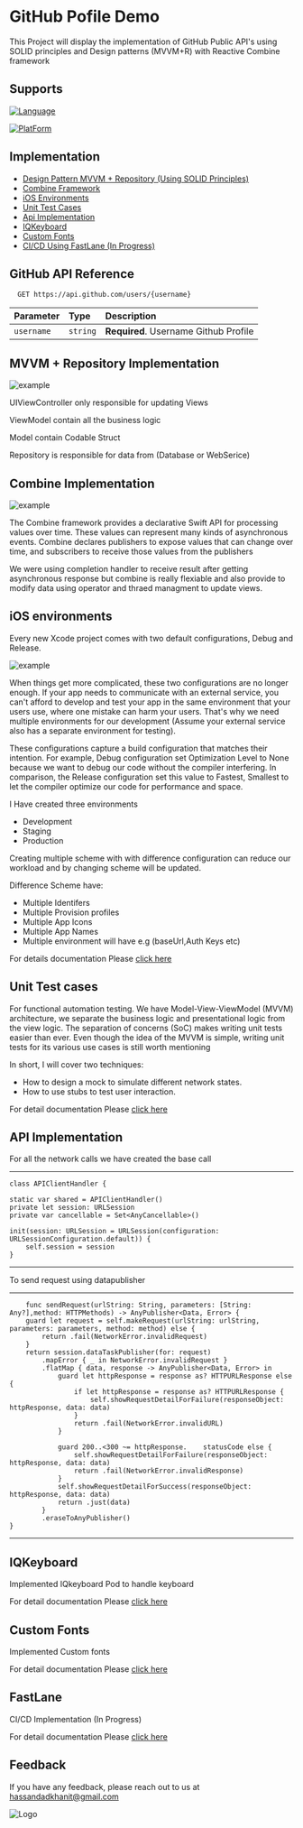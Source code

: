 
# GitHub Pofile Demo

This Project will display the implementation of GitHub Public API's using SOLID principles and Design patterns (MVVM+R) with Reactive Combine framework




## Supports


[![Language](https://img.shields.io/badge/Language-Swift%205.0%20--%205.7-orange)](https://www.swift.org/documentation/)

[![PlatForm](https://img.shields.io/badge/Platform-iOS%20--%20iPhone-green)](http://www.gnu.org/licenses/agpl-3.0)


## Implementation

- [Design Pattern MVVM + Repository (Using SOLID    Principles)](https://github.com/Hassandadkhanit/GitHubProfile/tree/phase2#mvvm--repository-implementation)
- [Combine Framework](https://github.com/Hassandadkhanit/GitHubProfile/tree/phase2#combine-implementation)
- [iOS Environments](https://github.com/Hassandadkhanit/GitHubProfile/tree/phase2#ios-environments)
- [Unit Test Cases](https://github.com/Hassandadkhanit/GitHubProfile/tree/phase2#unit-test-cases)
- [Api Implementation](https://github.com/Hassandadkhanit/GitHubProfile/tree/phase2#api-implementation)
- [IQKeyboard](https://github.com/Hassandadkhanit/GitHubProfile/tree/phase2#iqkeyboard)
- [Custom Fonts](https://github.com/Hassandadkhanit/GitHubProfile/tree/phase2#custom-fonts)
- [CI/CD Using FastLane (In Progress) ](https://github.com/Hassandadkhanit/GitHubProfile/tree/phase2#fastlane)

## GitHub API Reference



```http 
  GET https://api.github.com/users/{username}
```

| Parameter | Type     | Description                |
| :-------- | :------- | :------------------------- |
| `username` | `string` | **Required**. Username Github Profile |




## MVVM + Repository Implementation

![example](https://raw.githubusercontent.com/Hassandadkhanit/GitHubProfile/main/mvvm-r.jpeg)


UIViewController only responsible for updating Views

ViewModel contain all the business logic

Model contain Codable Struct

Repository is responsible for data from (Database or WebSerice)


## Combine Implementation

![example](https://github.com/Hassandadkhanit/GitHubProfile/blob/main/combineExample.png?raw=true)

The Combine framework provides a declarative Swift API for processing values over time. These values can represent many kinds of asynchronous events. Combine declares publishers to expose values that can change over time, and subscribers to receive those values from the publishers

We were using completion handler to receive result after getting asynchronous response but combine is really flexiable and also provide to modify data using operator and thraed managment to update views.


## iOS environments


Every new Xcode project comes with two default configurations, Debug and Release.

![example](https://d33wubrfki0l68.cloudfront.net/904670edb1718a697d5637e457792527aaefccb2/2a32b/images/configurations-add-3.png)

When things get more complicated, these two configurations are no longer enough. If your app needs to communicate with an external service, you can't afford to develop and test your app in the same environment that your users use, where one mistake can harm your users. That's why we need multiple environments for our development (Assume your external service also has a separate environment for testing).

These configurations capture a build configuration that matches their intention. For example, Debug configuration set Optimization Level to None because we want to debug our code without the compiler interfering. In comparison, the Release configuration set this value to Fastest, Smallest to let the compiler optimize our code for performance and space.

 I Have created three environments
- Development 
- Staging
- Production

Creating multiple scheme with with difference configuration can reduce our workload and by changing scheme will be updated.

Difference Scheme have:
- Multiple Identifers
- Multiple Provision profiles
- Multiple App Icons
- Multiple App Names
- Multiple environment will have e.g (baseUrl,Auth Keys etc)

For details documentation Please [click here](https://sarunw.com/posts/how-to-set-up-ios-environments/#assign-current-configuration-to-info.plist)

## Unit Test cases

For functional automation testing. We have Model-View-ViewModel (MVVM) architecture, we separate the business logic and presentational logic from the view logic. The separation of concerns (SoC) makes writing unit tests easier than ever. Even though the idea of the MVVM is simple, writing unit tests for its various use cases is still worth mentioning

In short, I will cover two techniques:

- How to design a mock to simulate different network states.
- How to use stubs to test user interaction.


For detail documentation Please [click here](https://medium.com/@koromikoneo/applying-unit-tests-to-mvvm-with-swift-ba5a79df8a18)




## API Implementation

For all the network calls we have created the base call 

***

    class APIClientHandler {
    
    static var shared = APIClientHandler()
    private let session: URLSession
    private var cancellable = Set<AnyCancellable>()
    
    init(session: URLSession = URLSession(configuration: URLSessionConfiguration.default)) {
        self.session = session
    }
***

To send request using datapublisher

***
        func sendRequest(urlString: String, parameters: [String: Any?],method: HTTPMethods) -> AnyPublisher<Data, Error> {
        guard let request = self.makeRequest(urlString: urlString, parameters: parameters, method: method) else {
            return .fail(NetworkError.invalidRequest)
        }
        return session.dataTaskPublisher(for: request)
            .mapError { _ in NetworkError.invalidRequest }
            .flatMap { data, response -> AnyPublisher<Data, Error> in
                guard let httpResponse = response as? HTTPURLResponse else {
                    if let httpResponse = response as? HTTPURLResponse {
                        self.showRequestDetailForFailure(responseObject: httpResponse, data: data)
                    }
                    return .fail(NetworkError.invalidURL)
                }
                
                guard 200..<300 ~= httpResponse.    statusCode else {
                    self.showRequestDetailForFailure(responseObject: httpResponse, data: data)
                    return .fail(NetworkError.invalidResponse)
                }
                self.showRequestDetailForSuccess(responseObject: httpResponse, data: data)
                return .just(data)
            }
            .eraseToAnyPublisher()
    }

***

## IQKeyboard

Implemented IQkeyboard Pod to handle keyboard

For detail documentation Please [click here](https://github.com/hackiftekhar/IQKeyboardManager)

## Custom Fonts 

Implemented Custom fonts 

For detail documentation Please [click here](https://github.com/hackiftekhar/IQKeyboardManager)

## FastLane

CI/CD Implementation (In Progress)

For detail documentation Please [click here](https://docs.fastlane.tools/getting-started/ios/setup/)




## Feedback

If you have any feedback, please reach out to us at hassandadkhanit@gmail.com


![Logo](https://dev-to-uploads.s3.amazonaws.com/uploads/articles/th5xamgrr6se0x5ro4g6.png)

